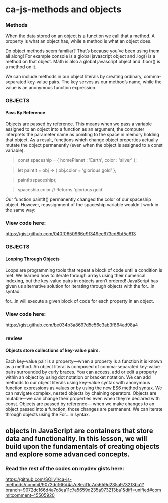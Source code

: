 # ca-js-methods and objects

### Methods
When the data stored on an object is a function we call that a method. A property is what an object has, while a method is what an object does.

Do object methods seem familiar? That’s because you’ve been using them all along! For example console is a global javascript object and .log() is a method on that object. Math is also a global javascript object and .floor() is a method on it.

We can include methods in our object literals by creating ordinary, comma-separated key-value pairs. The key serves as our method’s name, while the value is an anonymous function expression.


### OBJECTS
#### Pass By Reference
Objects are passed by reference. This means when we pass a variable assigned to an object into a function as an argument, the computer interprets the parameter name as pointing to the space in memory holding that object. As a result, functions which change object properties actually mutate the object permanently (even when the object is assigned to a const variable).

>const spaceship = {
>  homePlanet : 'Earth',
>  color : 'silver'
>};
 
>let paintIt = obj => {
>  obj.color = 'glorious gold'
>};
 
>paintIt(spaceship);
 
>spaceship.color // Returns 'glorious gold'
 
Our function paintIt() permanently changed the color of our spaceship object. However, reassignment of the spaceship variable wouldn’t work in the same way:

### View code here:
https://gist.github.com/040f0650966c9f349ee673cd8bf5c613


### OBJECTS
#### Looping Through Objects
Loops are programming tools that repeat a block of code until a condition is met. We learned how to iterate through arrays using their numerical indexing, but the key-value pairs in objects aren’t ordered! JavaScript has given us alternative solution for iterating through objects with the for...in syntax .

for...in will execute a given block of code for each property in an object.

### View code here:
https://gist.github.com/be034b3a8697d5c56c3ab3f864ad98a4

### review

#### Objects store collections of key-value pairs.
Each key-value pair is a property—when a property is a function it is known as a method.
An object literal is composed of comma-separated key-value pairs surrounded by curly braces.
You can access, add or edit a property within an object by using dot notation or bracket notation.
We can add methods to our object literals using key-value syntax with anonymous function expressions as values or by using the new ES6 method syntax.
We can navigate complex, nested objects by chaining operators.
Objects are mutable—we can change their properties even when they’re declared with const.
Objects are passed by reference— when we make changes to an object passed into a function, those changes are permanent.
We can iterate through objects using the For...in syntax.

## objects in JavaScript are containers that store data and functionality. In this lesson, we will build upon the fundamentals of creating objects and explore some advanced concepts.

### Read the rest of the codes on mydev gists here:
https://github.com/SOliv1/ca-js-methods/commit/9072dc166d4a7c8ea11c7a5659d235a973213ba1?branch=9072dc166d4a7c8ea11c7a5659d235a973213ba1&diff=unified#commitcomment-45505920


